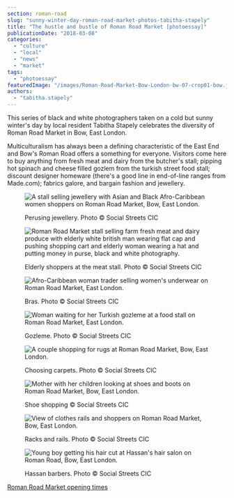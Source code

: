 ```yaml
---
section: roman-road
slug: "sunny-winter-day-roman-road-market-photos-tabitha-stapely"
title: "The hustle and bustle of Roman Road Market [photoessay]"
publicationDate: "2018-03-08"
categories: 
  - "culture"
  - "local"
  - "news"
  - "market"
tags: 
  - "photoessay"
featuredImage: "/images/Roman-Road-Market-Bow-London-bw-07-crop01-bow.jpg"
authors: 
  - "tabitha.stapely"
---
```


This series of black and white photographers taken on a cold but sunny winter's day by local resident Tabitha Stapely celebrates the diversity of Roman Road Market in Bow, East London.

Multiculturalism has always been a defining characteristic of the East End and Bow's Roman Road offers a something for everyone. Visitors come here to buy anything from fresh meat and dairy from the butcher's stall; pipping hot spinach and cheese filled gozlem from the turkish street food stall; discount designer homeware (there's a good line in end-of-line ranges from Made.com); fabrics galore, and bargain fashion and jewellery.

<figure>

![A stall selling jewellery with Asian and Black Afro-Caribbean women shoppers on Roman Road Market, Bow, East London.](/images/Roman-Road-Market-Bow-London-bw-23-crop-02-stalls-1024x683.jpg)

<figcaption>

Perusing jewellery. Photo © Social Streets CIC

</figcaption>

</figure>

<figure>

![Roman Road Market stall selling farm fresh meat and dairy produce with elderly white british man wearing flat cap and pushing shopping cart and elderly woman wearing a hat and putting money in purse, black and white photography.](/images/Roman-Road-Market-Bow-London-bw-01-black-white-1024x683.jpg)

<figcaption>

Elderly shoppers at the meat stall. Photo © Social Streets CIC

</figcaption>

</figure>

<figure>

![Afro-Caribbean woman trader selling women's underwear on Roman Road Market, East London.](/images/Roman-Road-Market-Bow-London-bw-67-stalls-1024x683.jpg)

<figcaption>

Bras. Photo © Social Streets CIC

</figcaption>

</figure>

<figure>

![Woman waiting for her Turkish gozleme at a food stall on Roman Road Market, East London.](/images/Roman-Road-Market-Bow-London-bw-38-stalls-1024x683.jpg)

<figcaption>

Gozleme. Photo © Social Streets CIC

</figcaption>

</figure>

<figure>

![A couple shopping for rugs at Roman Road Market, Bow, East London.](/images/Roman-Road-Market-Bow-London-bw-53-black-white-1024x683.jpg)

<figcaption>

Choosing carpets. Photo © Social Streets CIC

</figcaption>

</figure>

<figure>

![Mother with her children looking at shoes and boots on Roman Road Market, Bow, East London.](/images/Roman-Road-Market-Bow-London-bw-35-stalls-1024x683.jpg)

<figcaption>

Shoe shopping © Social Streets CIC

</figcaption>

</figure>

<figure>

![View of clothes rails and shoppers on Roman Road Market, Bow, East London.](/images/Roman-Road-Market-Bow-London-bw-13-black-white-1024x683.jpg)

<figcaption>

Racks and rails. Photo © Social Streets CIC

</figcaption>

</figure>

<figure>

![Young boy getting his hair cut at Hassan's hair salon on Roman Road, Bow, East London.](/images/Roman-Road-Market-Bow-London-bw-69-haircut-1024x683.jpg)

<figcaption>

Hassan barbers. Photo © Social Streets CIC

</figcaption>

</figure>

[Roman Road Market opening times](https://romanroadlondon.com/market/)
